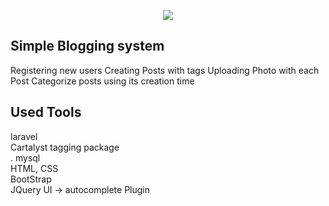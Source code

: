 <p align="center"><img src="https://laravel.com/assets/img/components/logo-laravel.svg"></p>

## Simple Blogging system
Registering new users 
Creating Posts with tags
Uploading Photo with each Post
Categorize posts using its creation time

## Used Tools 
laravel <br>
Cartalyst tagging package <br>.
mysql <br>
HTML, CSS <br>
BootStrap <br>
JQuery UI -> autocomplete Plugin <br>
